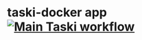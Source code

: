 # taski-docker app [![Main Taski workflow](https://github.com/Pix00Art/taski-docker/actions/workflows/main.yml/badge.svg)](https://github.com/Pix00Art/taski-docker/actions/workflows/main.yml)